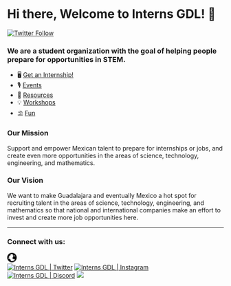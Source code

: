 # Hi there, Welcome to Interns GDL! 👋

[![Twitter Follow](https://img.shields.io/twitter/follow/internsgdl?color=1DA1F2&logo=twitter&style=for-the-badge)](https://twitter.com/intent/follow?original_referer=https%3A%2F%2Fgithub.com%2Finternsgdl&screen_name=internsgdl)


### We are a student organization with the goal of helping people prepare for opportunities in STEM.
- 🖥 [Get an Internship!](https://interns-gdl.web.app/apply)
- 🎙 [Events](https://interns-gdl.web.app/events) 
- 🔋 [Resources](https://interns-gdl.web.app/resources)
- 💡 [Workshops](https://interns-gdl.web.app/workshops)
- ⛱ [Fun](https://interns-gdl.web.app/fun) 

### Our Mission
Support and empower Mexican talent to prepare for internships or jobs, and create even more opportunities in the areas of science, technology, engineering, and mathematics.

### Our Vision
We want to make Guadalajara and eventually Mexico a hot spot for recruiting talent in the areas of science, technology, engineering, and mathematics so that national and international companies make an effort to invest and create more job opportunities here.

---
### Connect with us:
[<img  alt="Internsgdl.com" width="22px" src="https://raw.githubusercontent.com/iconic/open-iconic/master/svg/globe.svg" />](https://interns-gdl.web.app)  
[<img  alt="Interns GDL | Twitter" width="24px" src="https://cdn.jsdelivr.net/npm/simple-icons@v3/icons/twitter.svg" />](https://twitter.com/intent/follow?original_referer=https%3A%2F%2Fgithub.com%2Finternsgdl&screen_name=internsgdl) 
[<img  alt="Interns GDL | Instagram" width="24px" src="https://cdn.jsdelivr.net/npm/simple-icons@v3/icons/instagram.svg" />](https://www.instagram.com/interns.gdl/)   
[<img alt="Interns GDL | Discord" width="24px" src="https://cdn.jsdelivr.net/npm/simple-icons@5.8.0/icons/discord.svg" />](https://discord.com/invite/2md6g9mjBC) 
[<img src="https://img.icons8.com/ios/50/000000/composing-mail.png" width="24px"/>](mailto:contacto.intersngdl@gmail.com) 